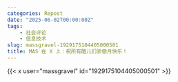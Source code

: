 ```yaml
---
categories: Repost
date: "2025-06-02T00:00:00Z"
tags:
    - 社会评论
    - 信息技术
slug: massgravel-1929175104405000501
title: MAS 在 X 上：祝所有酷儿们骄傲月快乐！
---
```


{{< x user="massgravel" id="1929175104405000501" >}}
